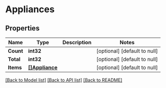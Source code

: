 # Appliances

## Properties
Name | Type | Description | Notes
------------ | ------------- | ------------- | -------------
**Count** | **int32** |  | [optional] [default to null]
**Total** | **int32** |  | [optional] [default to null]
**Items** | [**[]Appliance**](Appliance.md) |  | [optional] [default to null]

[[Back to Model list]](../README.md#documentation-for-models) [[Back to API list]](../README.md#documentation-for-api-endpoints) [[Back to README]](../README.md)

